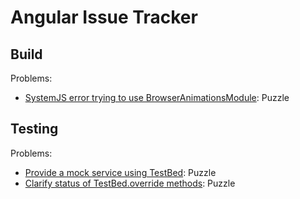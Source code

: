 # Angular Issue Tracker

## Build

Problems:

+ [SystemJS error trying to use BrowserAnimationsModule](https://github.com/angular/angular/issues/16027): Puzzle

## Testing

Problems:

+ [Provide a mock service using TestBed](https://github.com/angular/angular/issues/10727): Puzzle
+ [Clarify status of TestBed.override<X> methods](https://github.com/angular/angular/issues/16026): Puzzle

